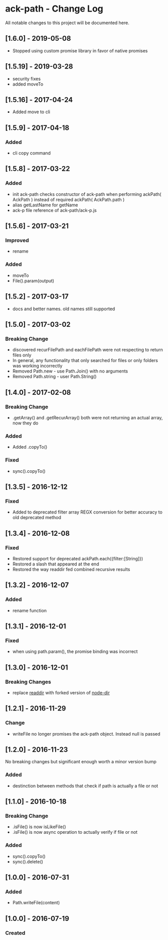 # ack-path - Change Log
All notable changes to this project will be documented here.

## [1.6.0] - 2019-05-08
- Stopped using custom promise library in favor of native promises

## [1.5.19] - 2019-03-28
- security fixes
- added moveTo

## [1.5.16] - 2017-04-24
- Added move to cli

## [1.5.9] - 2017-04-18
### Added
- cli copy command

## [1.5.8] - 2017-03-22
### Added
- init ack-path checks constructor of ack-path when performing ackPath( AckPath ) instead of required ackPath( AckPath.path )
- alias getLastName for getName
- ack-p file reference of ack-path/ack-p.js

## [1.5.6] - 2017-03-21
### Improved
- rename
### Added
- moveTo
- File().param(output)

## [1.5.2] - 2017-03-17
- docs and better names. old names still supported

## [1.5.0] - 2017-03-02
### Breaking Change
- discovered recurFilePath and eachFilePath were not respecting to return files only
- In general, any functionality that only searched for files or only folders was working incorrectly
- Removed Path.new - use Path.Join() with no arguments
- Removed Path.string - user Path.String()

## [1.4.0] - 2017-02-08
### Breaking Change
- .getArray() and .getRecurArray() both were not returning an actual array, now they do
### Added
- Added .copyTo()
### Fixed
- sync().copyTo()

## [1.3.5] - 2016-12-12
### Fixed
- Added to deprecated filter array REGX conversion for better accuracy to old deprecated method

## [1.3.4] - 2016-12-08
### Fixed
- Restored support for deprecated ackPath.each({filter:[String]})
- Restored a slash that appeared at the end
- Restored the way readdir fed combined recursive results

## [1.3.2] - 2016-12-07
### Added
- rename function

## [1.3.1] - 2016-12-01
### Fixed
- when using path.param(), the promise binding was incorrect

## [1.3.0] - 2016-12-01
### Breaking Changes
- replace [readdir](https://www.npmjs.com/package/readdir) with forked version of [node-dir](https://github.com/AckerApple/node-dir)

## [1.2.1] - 2016-11-29
### Change
- writeFile no longer promises the ack-path object. Instead null is passed

## [1.2.0] - 2016-11-23
No breaking changes but significant enough worth a minor version bump
### Added
- destinction between methods that check if path is actually a file or not


## [1.1.0] - 2016-10-18
### Breaking Change
- .isFile() is now isLikeFile()
- .isFile() is now async operation to actually verify if file or not
### Added
- sync().copyTo()
- sync().delete()

## [1.0.0] - 2016-07-31
### Added
- Path.writeFile(content)

## [1.0.0] - 2016-07-19
### Created
